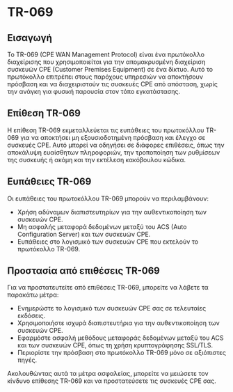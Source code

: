 # TR-069

## Εισαγωγή

Το TR-069 (CPE WAN Management Protocol) είναι ένα πρωτόκολλο διαχείρισης που χρησιμοποιείται για την απομακρυσμένη διαχείριση συσκευών CPE (Customer Premises Equipment) σε ένα δίκτυο. Αυτό το πρωτόκολλο επιτρέπει στους παρόχους υπηρεσιών να αποκτήσουν πρόσβαση και να διαχειριστούν τις συσκευές CPE από απόσταση, χωρίς την ανάγκη για φυσική παρουσία στον τόπο εγκατάστασης.

## Επίθεση TR-069

Η επίθεση TR-069 εκμεταλλεύεται τις ευπάθειες του πρωτοκόλλου TR-069 για να αποκτήσει μη εξουσιοδοτημένη πρόσβαση και έλεγχο σε συσκευές CPE. Αυτό μπορεί να οδηγήσει σε διάφορες επιθέσεις, όπως την αποκάλυψη ευαίσθητων πληροφοριών, την τροποποίηση των ρυθμίσεων της συσκευής ή ακόμη και την εκτέλεση κακόβουλου κώδικα.

## Ευπάθειες TR-069

Οι ευπάθειες του πρωτοκόλλου TR-069 μπορούν να περιλαμβάνουν:

- Χρήση αδύναμων διαπιστευτηρίων για την αυθεντικοποίηση των συσκευών CPE.
- Μη ασφαλής μεταφορά δεδομένων μεταξύ του ACS (Auto Configuration Server) και των συσκευών CPE.
- Ευπάθειες στο λογισμικό των συσκευών CPE που εκτελούν το πρωτόκολλο TR-069.

## Προστασία από επιθέσεις TR-069

Για να προστατευτείτε από επιθέσεις TR-069, μπορείτε να λάβετε τα παρακάτω μέτρα:

- Ενημερώστε το λογισμικό των συσκευών CPE σας σε τελευταίες εκδόσεις.
- Χρησιμοποιήστε ισχυρά διαπιστευτήρια για την αυθεντικοποίηση των συσκευών CPE.
- Εφαρμόστε ασφαλή μεθόδους μεταφοράς δεδομένων μεταξύ του ACS και των συσκευών CPE, όπως τη χρήση κρυπτογράφησης SSL/TLS.
- Περιορίστε την πρόσβαση στο πρωτόκολλο TR-069 μόνο σε αξιόπιστες πηγές.

Ακολουθώντας αυτά τα μέτρα ασφαλείας, μπορείτε να μειώσετε τον κίνδυνο επίθεσης TR-069 και να προστατεύσετε τις συσκευές CPE σας.

